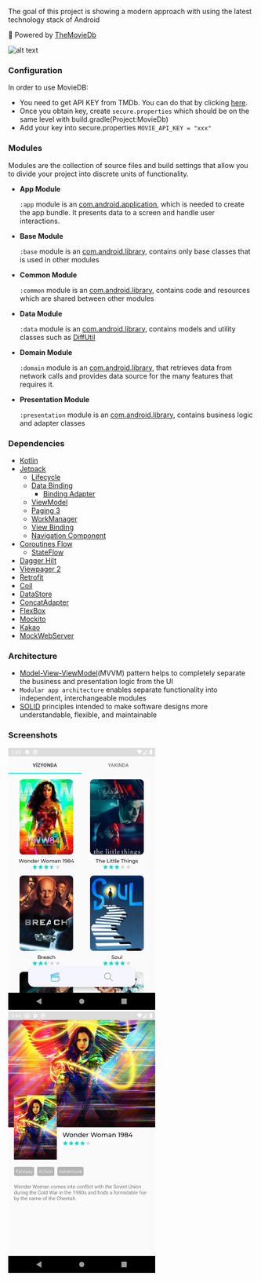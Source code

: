The goal of this project is showing a modern approach with using the latest technology stack of Android

:dizzy: Powered by [TheMovieDb](https://www.themoviedb.org)
 
![alt text](https://cdn-images-1.medium.com/max/1200/1*vIR7iO-1GnY2xYxL6NiYkw.png)

### Configuration

In order to use MovieDB:
- You need to get API KEY from TMDb. You can do that by clicking [here](https://www.themoviedb.org/signup).
- Once you obtain key, create `secure.properties` which should be on the same level with build.gradle(Project:MovieDb)
- Add your key into secure.properties `MOVIE_API_KEY = "xxx" `

### Modules

Modules are the collection of source files and build settings that allow you to divide your project into discrete units of functionality.

- **App Module**

  `:app` module is an [com.android.application](https://developer.android.com/studio/projects/android-library), which is needed to create the app bundle. It presents data to a screen and handle user interactions.

- **Base Module**

  `:base` module is an [com.android.library](https://developer.android.com/studio/projects/android-library), contains only base classes that is used in other modules

- **Common Module**

  `:common` module is an [com.android.library](https://developer.android.com/studio/projects/android-library), contains code and resources which are shared between other modules

- **Data Module**
  
  `:data` module is an [com.android.library](https://developer.android.com/studio/projects/android-library), contains models and utility classes such as [DiffUtil](https://developer.android.com/reference/androidx/recyclerview/widget/DiffUtil)

- **Domain Module**

  `:domain` module is an [com.android.library](https://developer.android.com/studio/projects/android-library), that retrieves data from network calls and provides data source for the many features that requires it.

- **Presentation Module**

  `:presentation` module is an [com.android.library](https://developer.android.com/studio/projects/android-library), contains business logic and adapter classes

### Dependencies

- [Kotlin](https://kotlinlang.org)
- [Jetpack](https://developer.android.com/jetpack?gclid=CjwKCAiA25v_BRBNEiwAZb4-ZRLrSzIFlpm0NDTFGSuapyosjuVKi0AVLXGgVqSwqe46gejCg31LvRoCAwIQAvD_BwE&gclsrc=aw.ds)
    * [Lifecycle](https://developer.android.com/topic/libraries/architecture/lifecycle)
    * [Data Binding](https://developer.android.com/topic/libraries/data-binding)
      - [Binding Adapter](https://developer.android.com/topic/libraries/data-binding/binding-adapters)
    * [ViewModel](https://developer.android.com/topic/libraries/architecture/viewmodel)
    * [Paging 3](https://developer.android.com/topic/libraries/architecture/paging/v3-overview)
    * [WorkManager](https://developer.android.com/topic/libraries/architecture/workmanager)
    * [View Binding](https://developer.android.com/topic/libraries/view-binding)
    * [Navigation Component](https://developer.android.com/guide/navigation/navigation-getting-started)
- [Coroutines Flow](https://kotlinlang.org/docs/reference/coroutines/flow.html)
  - [StateFlow](https://developer.android.com/kotlin/flow/stateflow-and-sharedflow)
- [Dagger Hilt](https://dagger.dev/hilt/)
- [Viewpager 2](https://developer.android.com/jetpack/androidx/releases/viewpager2)
- [Retrofit](https://square.github.io/retrofit/)
- [Coil](https://github.com/coil-kt/coil)
- [DataStore](https://developer.android.com/topic/libraries/architecture/datastore)
- [ConcatAdapter](https://developer.android.com/reference/androidx/recyclerview/widget/ConcatAdapter)
- [FlexBox](https://github.com/google/flexbox-layout)
- [Mockito](https://site.mockito.org)
- [Kakao](https://github.com/agoda-com/Kakao)
- [MockWebServer](https://github.com/square/okhttp/tree/master/mockwebserver)

### Architecture

- [Model-View-ViewModel](https://en.wikipedia.org/wiki/Model–view–viewmodel)(MVVM) pattern helps to completely separate the business and presentation logic from the UI
- `Modular app architecture` enables separate functionality into independent, interchangeable modules
- [SOLID](https://en.wikipedia.org/wiki/SOLID) principles intended to make software designs more understandable, flexible, and maintainable

### Screenshots

<img src="/art/home_screen.png" width="300" /> &nbsp;&nbsp;&nbsp; <img src="/art/movie_detail.png" width="300" />

